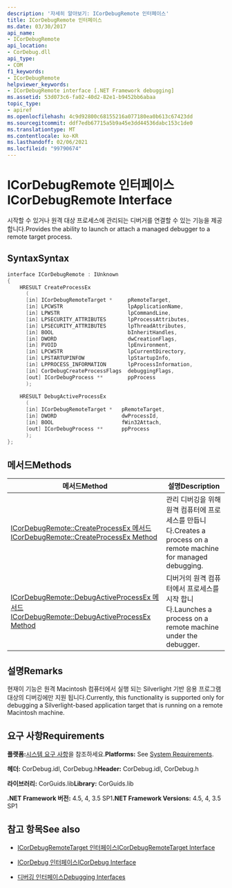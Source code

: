 ```yaml
---
description: '자세히 알아보기: ICorDebugRemote 인터페이스'
title: ICorDebugRemote 인터페이스
ms.date: 03/30/2017
api_name:
- ICorDebugRemote
api_location:
- CorDebug.dll
api_type:
- COM
f1_keywords:
- ICorDebugRemote
helpviewer_keywords:
- ICorDebugRemote interface [.NET Framework debugging]
ms.assetid: 53d073c6-fa02-40d2-82e1-b9452bb6abaa
topic_type:
- apiref
ms.openlocfilehash: 4c9d92800c68155216a077180ea0b613c67423dd
ms.sourcegitcommit: ddf7edb67715a5b9a45e3dd44536dabc153c1de0
ms.translationtype: MT
ms.contentlocale: ko-KR
ms.lasthandoff: 02/06/2021
ms.locfileid: "99790674"
---
```

# <a name="icordebugremote-interface"></a><span data-ttu-id="668b8-103">ICorDebugRemote 인터페이스</span><span class="sxs-lookup"><span data-stu-id="668b8-103">ICorDebugRemote Interface</span></span>

<span data-ttu-id="668b8-104">시작할 수 있거나 원격 대상 프로세스에 관리되는 디버거를 연결할 수 있는 기능을 제공합니다.</span><span class="sxs-lookup"><span data-stu-id="668b8-104">Provides the ability to launch or attach a managed debugger to a remote target process.</span></span>  
  
## <a name="syntax"></a><span data-ttu-id="668b8-105">Syntax</span><span class="sxs-lookup"><span data-stu-id="668b8-105">Syntax</span></span>  
  
```cpp  
interface ICorDebugRemote : IUnknown  
{  
    HRESULT CreateProcessEx  
      (  
      [in] ICorDebugRemoteTarget *     pRemoteTarget,  
      [in] LPCWSTR                     lpApplicationName,  
      [in] LPWSTR                      lpCommandLine,  
      [in] LPSECURITY_ATTRIBUTES       lpProcessAttributes,  
      [in] LPSECURITY_ATTRIBUTES       lpThreadAttributes,  
      [in] BOOL                        bInheritHandles,  
      [in] DWORD                       dwCreationFlags,  
      [in] PVOID                       lpEnvironment,  
      [in] LPCWSTR                     lpCurrentDirectory,  
      [in] LPSTARTUPINFOW              lpStartupInfo,  
      [in] LPPROCESS_INFORMATION       lpProcessInformation,  
      [in] CorDebugCreateProcessFlags  debuggingFlags,  
      [out] ICorDebugProcess **        ppProcess  
      );  
  
    HRESULT DebugActiveProcessEx  
      (  
      [in] ICorDebugRemoteTarget *   pRemoteTarget,  
      [in] DWORD                     dwProcessId,  
      [in] BOOL                      fWin32Attach,  
      [out] ICorDebugProcess **      ppProcess  
      );  
};  
```  
  
## <a name="methods"></a><span data-ttu-id="668b8-106">메서드</span><span class="sxs-lookup"><span data-stu-id="668b8-106">Methods</span></span>  
  
|<span data-ttu-id="668b8-107">메서드</span><span class="sxs-lookup"><span data-stu-id="668b8-107">Method</span></span>|<span data-ttu-id="668b8-108">설명</span><span class="sxs-lookup"><span data-stu-id="668b8-108">Description</span></span>|  
|------------|-----------------|  
|[<span data-ttu-id="668b8-109">ICorDebugRemote::CreateProcessEx 메서드</span><span class="sxs-lookup"><span data-stu-id="668b8-109">ICorDebugRemote::CreateProcessEx Method</span></span>](icordebugremote-createprocessex-method.md)|<span data-ttu-id="668b8-110">관리 디버깅을 위해 원격 컴퓨터에 프로세스를 만듭니다.</span><span class="sxs-lookup"><span data-stu-id="668b8-110">Creates a process on a remote machine for managed debugging.</span></span>|  
|[<span data-ttu-id="668b8-111">ICorDebugRemote::DebugActiveProcessEx 메서드</span><span class="sxs-lookup"><span data-stu-id="668b8-111">ICorDebugRemote::DebugActiveProcessEx Method</span></span>](icordebugremote-debugactiveprocessex-method.md)|<span data-ttu-id="668b8-112">디버거의 원격 컴퓨터에서 프로세스를 시작 합니다.</span><span class="sxs-lookup"><span data-stu-id="668b8-112">Launches a process on a remote machine under the debugger.</span></span>|  
  
## <a name="remarks"></a><span data-ttu-id="668b8-113">설명</span><span class="sxs-lookup"><span data-stu-id="668b8-113">Remarks</span></span>  

 <span data-ttu-id="668b8-114">현재이 기능은 원격 Macintosh 컴퓨터에서 실행 되는 Silverlight 기반 응용 프로그램 대상의 디버깅에만 지원 됩니다.</span><span class="sxs-lookup"><span data-stu-id="668b8-114">Currently, this functionality is supported only for debugging a Silverlight-based application target that is running on a remote Macintosh machine.</span></span>  
  
## <a name="requirements"></a><span data-ttu-id="668b8-115">요구 사항</span><span class="sxs-lookup"><span data-stu-id="668b8-115">Requirements</span></span>  

 <span data-ttu-id="668b8-116">**플랫폼:**[시스템 요구 사항](../../get-started/system-requirements.md)을 참조하세요.</span><span class="sxs-lookup"><span data-stu-id="668b8-116">**Platforms:** See [System Requirements](../../get-started/system-requirements.md).</span></span>  
  
 <span data-ttu-id="668b8-117">**헤더:** CorDebug.idl, CorDebug.h</span><span class="sxs-lookup"><span data-stu-id="668b8-117">**Header:** CorDebug.idl, CorDebug.h</span></span>  
  
 <span data-ttu-id="668b8-118">**라이브러리:** CorGuids.lib</span><span class="sxs-lookup"><span data-stu-id="668b8-118">**Library:** CorGuids.lib</span></span>  
  
 <span data-ttu-id="668b8-119">**.NET Framework 버전:** 4.5, 4, 3.5 SP1</span><span class="sxs-lookup"><span data-stu-id="668b8-119">**.NET Framework Versions:** 4.5, 4, 3.5 SP1</span></span>  
  
## <a name="see-also"></a><span data-ttu-id="668b8-120">참고 항목</span><span class="sxs-lookup"><span data-stu-id="668b8-120">See also</span></span>

- [<span data-ttu-id="668b8-121">ICorDebugRemoteTarget 인터페이스</span><span class="sxs-lookup"><span data-stu-id="668b8-121">ICorDebugRemoteTarget Interface</span></span>](icordebugremotetarget-interface.md)
- [<span data-ttu-id="668b8-122">ICorDebug 인터페이스</span><span class="sxs-lookup"><span data-stu-id="668b8-122">ICorDebug Interface</span></span>](icordebug-interface.md)

- [<span data-ttu-id="668b8-123">디버깅 인터페이스</span><span class="sxs-lookup"><span data-stu-id="668b8-123">Debugging Interfaces</span></span>](debugging-interfaces.md)
